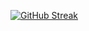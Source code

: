 
[![GitHub Streak](https://streak-stats.demolab.com?user=nel0029&theme=dark&mode=weekly&exclude_days=Sun&card_width=1020)](https://git.io/streak-stats)
